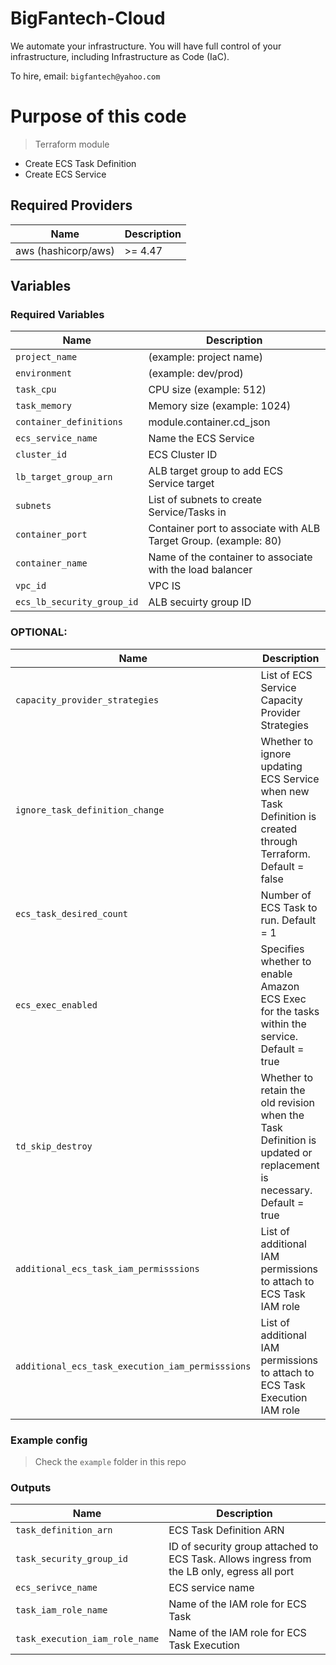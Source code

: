 # BigFantech-Cloud

We automate your infrastructure.
You will have full control of your infrastructure, including Infrastructure as Code (IaC).

To hire, email: `bigfantech@yahoo.com`

# Purpose of this code

> Terraform module

- Create ECS Task Definition
- Create ECS Service

## Required Providers

| Name                | Description |
| ------------------- | ----------- |
| aws (hashicorp/aws) | >= 4.47     |

## Variables

### Required Variables

| Name                       | Description                                                      |
| -------------------------- | ---------------------------------------------------------------- |
| `project_name`             | (example: project name)                                          |
| `environment`              | (example: dev/prod)                                              |
| `task_cpu`                 | CPU size (example: 512)                                          |
| `task_memory`              | Memory size (example: 1024)                                      |
| `container_definitions`    | module.container.cd_json                                         |
| `ecs_service_name`         | Name the ECS Service                                             |
| `cluster_id`               | ECS Cluster ID                                                   |
| `lb_target_group_arn`      | ALB target group to add ECS Service target                       |
| `subnets`                  | List of subnets to create Service/Tasks in                       |
| `container_port`           | Container port to associate with ALB Target Group. (example: 80) |
| `container_name`           | Name of the container to associate with the load balancer        |
| `vpc_id`                   | VPC IS                                                           |
| `ecs_lb_security_group_id` | ALB secuirty group ID                                            |

### OPTIONAL:

| Name                                             | Description                                                                                                        |
| ------------------------------------------------ | ------------------------------------------------------------------------------------------------------------------ |
| `capacity_provider_strategies`                   | List of ECS Service Capacity Provider Strategies                                                                   |
| `ignore_task_definition_change`                  | Whether to ignore updating ECS Service when new Task Definition is created through Terraform. Default = false      |
| `ecs_task_desired_count`                         | Number of ECS Task to run. Default = 1                                                                             |
| `ecs_exec_enabled`                               | Specifies whether to enable Amazon ECS Exec for the tasks within the service. Default = true                       |
| `td_skip_destroy`                                | Whether to retain the old revision when the Task Definition is updated or replacement is necessary. Default = true |
| `additional_ecs_task_iam_permisssions`           | List of additional IAM permissions to attach to ECS Task IAM role                                                  |
| `additional_ecs_task_execution_iam_permisssions` | List of additional IAM permissions to attach to ECS Task Execution IAM role                                        |

### Example config

> Check the `example` folder in this repo

### Outputs

| Name                           | Description                                                                                 |
| ------------------------------ | ------------------------------------------------------------------------------------------- |
| `task_definition_arn`          | ECS Task Definition ARN                                                                     |
| `task_security_group_id`       | ID of security group attached to ECS Task. Allows ingress from the LB only, egress all port |
| `ecs_serivce_name`             | ECS service name                                                                            |
| `task_iam_role_name`           | Name of the IAM role for ECS Task                                                           |
| `task_execution_iam_role_name` | Name of the IAM role for ECS Task Execution                                                 |
